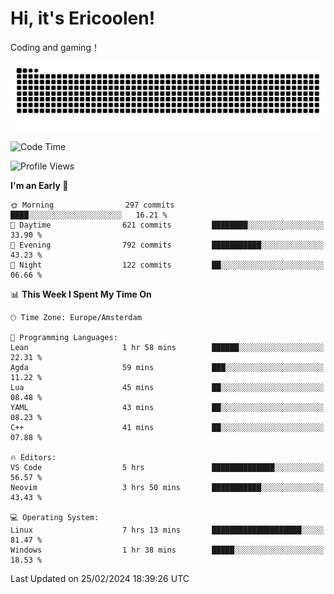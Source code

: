 # Hi, it's Ericoolen!
Coding and gaming！

<picture>
  <source media="(prefers-color-scheme: dark)" srcset="https://raw.githubusercontent.com/Eric-Song-Nop/Eric-Song-Nop/output/github-contribution-grid-snake-dark.svg">
  <source media="(prefers-color-scheme: light)" srcset="https://raw.githubusercontent.com/Eric-Song-Nop/Eric-Song-Nop/output/github-contribution-grid-snake.svg">
  <img alt="github contribution grid snake animation" src="https://raw.githubusercontent.com/Eric-Song-Nop/Eric-Song-Nop/output/github-contribution-grid-snake.svg">
</picture>

<!--START_SECTION:waka-->
![Code Time](http://img.shields.io/badge/Code%20Time-1%2C187%20hrs%2057%20mins-blue)

![Profile Views](http://img.shields.io/badge/Profile%20Views-11-blue)

**I'm an Early 🐤** 

```text
🌞 Morning                297 commits         ████░░░░░░░░░░░░░░░░░░░░░   16.21 % 
🌆 Daytime                621 commits         ████████░░░░░░░░░░░░░░░░░   33.90 % 
🌃 Evening                792 commits         ███████████░░░░░░░░░░░░░░   43.23 % 
🌙 Night                  122 commits         ██░░░░░░░░░░░░░░░░░░░░░░░   06.66 % 
```


📊 **This Week I Spent My Time On** 

```text
🕑︎ Time Zone: Europe/Amsterdam

💬 Programming Languages: 
Lean                     1 hr 58 mins        ██████░░░░░░░░░░░░░░░░░░░   22.31 % 
Agda                     59 mins             ███░░░░░░░░░░░░░░░░░░░░░░   11.22 % 
Lua                      45 mins             ██░░░░░░░░░░░░░░░░░░░░░░░   08.48 % 
YAML                     43 mins             ██░░░░░░░░░░░░░░░░░░░░░░░   08.23 % 
C++                      41 mins             ██░░░░░░░░░░░░░░░░░░░░░░░   07.88 % 

🔥 Editors: 
VS Code                  5 hrs               ██████████████░░░░░░░░░░░   56.57 % 
Neovim                   3 hrs 50 mins       ███████████░░░░░░░░░░░░░░   43.43 % 

💻 Operating System: 
Linux                    7 hrs 13 mins       ████████████████████░░░░░   81.47 % 
Windows                  1 hr 38 mins        █████░░░░░░░░░░░░░░░░░░░░   18.53 % 
```


 Last Updated on 25/02/2024 18:39:26 UTC
<!--END_SECTION:waka-->
